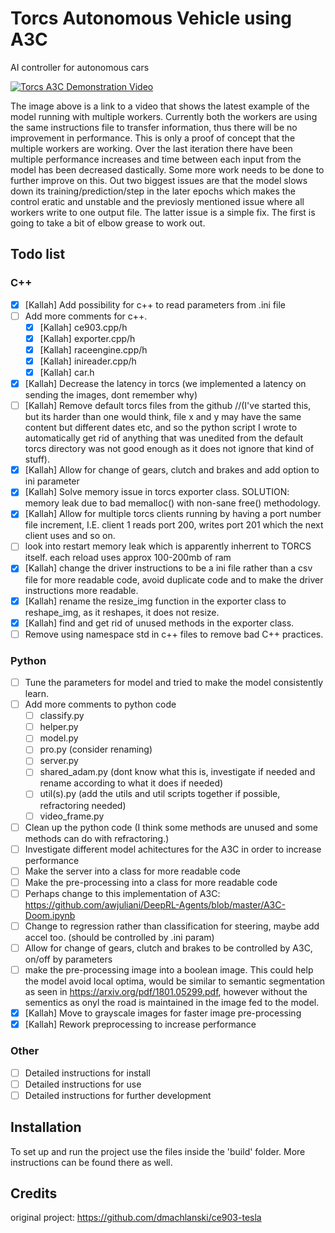 # Torcs Autonomous Vehicle using A3C
AI controller for autonomous cars

[![Torcs A3C Demonstration Video](https://img.youtube.com/vi/Q3pvHS5oj3E/maxresdefault.jpg)](https://youtu.be/Q3pvHS5oj3E "Torcs A3C Demonstration Video")



The image above is a link to a video that shows the latest example of the model running with multiple workers. Currently both the workers are using the same instructions file to transfer information, thus there will be no improvement in performance. This is only a proof of concept that the multiple workers are working. Over the last iteration there have been multiple performance increases and time between each input from the model has been decreased dastically. Some more work needs to be done to further improve on this. Out two biggest issues are that the model slows down its training/prediction/step in the later epochs which makes the control eratic and unstable and the previosly mentioned issue where all workers write to one output file. The latter issue is a simple fix. The first is going to take a bit of elbow grease to work out. 


## Todo list
### C++
- [x] [Kallah] Add possibility for c++ to read parameters from .ini file 
- [ ] Add more comments for c++.
  - [x] [Kallah] ce903.cpp/h
  - [x] [Kallah] exporter.cpp/h
  - [x] [Kallah] raceengine.cpp/h
  - [x] [Kallah] inireader.cpp/h
  - [x] [Kallah] car.h
- [x] [Kallah] Decrease the latency in torcs (we implemented a latency on sending the images, dont remember why)
- [ ] [Kallah] Remove default torcs files from the github //(I've started this, but its harder than one would think, file x and y may have the same content but different dates etc, and so the python script I wrote to automatically get rid of anything that was unedited from the default torcs directory was not good enough as it does not ignore that kind of stuff).
- [x] [Kallah] Allow for change of gears, clutch and brakes and add option to ini parameter
- [x] [Kallah] Solve memory issue in torcs exporter class. SOLUTION: memory leak due to bad memalloc() with non-sane free() methodology. 
- [x] [Kallah] Allow for multiple torcs clients running by having a port number file increment, I.E. client 1 reads port 200, writes port 201 which the next client uses and so on. 
- [ ] look into restart memory leak which is apparently inherrent to TORCS itself. each reload uses approx 100-200mb of ram
- [x] [Kallah] change the driver instructions to be a ini file rather than a csv file for more readable code, avoid duplicate code and to make the driver instructions more readable. 
- [x] [Kallah] rename the resize_img function in the exporter class to reshape_img, as it reshapes, it does not resize. 
- [x] [Kallah] find and get rid of unused methods in the exporter class. 
- [ ] Remove using namespace std in c++ files to remove bad C++ practices. 

### Python
- [ ] Tune the parameters for model and tried to make the model consistently learn. 
- [ ] Add more comments to python code
  - [ ] classify.py
  - [ ] helper.py
  - [ ] model.py
  - [ ] pro.py (consider renaming)
  - [ ] server.py
  - [ ] shared_adam.py (dont know what this is, investigate if needed and rename according to what it does if needed)
  - [ ] util(s).py (add the utils and util scripts together if possible, refractoring needed)
  - [ ] video_frame.py
- [ ] Clean up the python code (I think some methods are unused and some methods can do with refractoring.)
- [ ] Investigate different model achitectures for the A3C in order to increase performance
- [ ] Make the server into a class for more readable code
- [ ] Make the pre-processing into a class for more readable code
- [ ] Perhaps change to this implementation of A3C: https://github.com/awjuliani/DeepRL-Agents/blob/master/A3C-Doom.ipynb
- [ ] Change to regression rather than classification for steering, maybe add accel too. (should be controlled by .ini param)
- [ ] Allow for change of gears, clutch and brakes to be controlled by A3C, on/off by parameters
- [ ] make the pre-processing image into a boolean image. This could help the model avoid local optima, would be similar to semantic segmentation as seen in https://arxiv.org/pdf/1801.05299.pdf, however without the sementics as onyl the road is maintained in the image fed to the model. 
- [x] [Kallah] Move to grayscale images for faster image pre-processing
- [x] [Kallah] Rework preprocessing to increase performance

### Other
- [ ] Detailed instructions for install
- [ ] Detailed instructions for use
- [ ] Detailed instructions for further development

## Installation
To set up and run the project use the files inside the 'build' folder. More instructions can be found there as well.

## Credits
original project: https://github.com/dmachlanski/ce903-tesla
